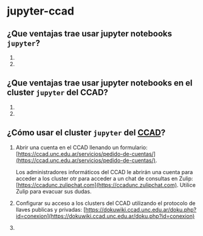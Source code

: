 # jupyter-ccad

## ¿Que ventajas trae usar **jupyter notebooks** `jupyter`?

1.

2.

## ¿Que ventajas trae usar **jupyter notebooks** en el cluster `jupyter` del CCAD?

1.

2.


## ¿Cómo usar el cluster `jupyter` del [CCAD](https://ccad.unc.edu.ar/)?

1. Abrir una cuenta en el CCAD llenando un formulario: [https://ccad.unc.edu.ar/servicios/pedido-de-cuentas/](https://ccad.unc.edu.ar/servicios/pedido-de-cuentas/). 

   Los administradores informáticos del CCAD le abrirán una cuenta para acceder a los cluster otr para acceder a un chat de consultas en Zulip: [https://ccadunc.zulipchat.com](https://ccadunc.zulipchat.com). Utilice Zulip para evacuar sus dudas.

2. Configurar su acceso a los clusters del CCAD utilizando el protocolo de llaves publicas y privadas: [https://dokuwiki.ccad.unc.edu.ar/doku.php?id=conexion](https://dokuwiki.ccad.unc.edu.ar/doku.php?id=conexion)

3. 
